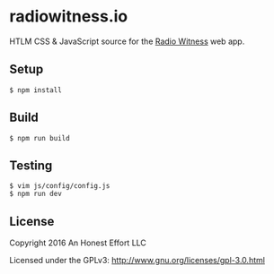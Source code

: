 # radiowitness.io

HTLM CSS & JavaScript source for the [Radio Witness](https://radiowitness.io) web app.

## Setup
```
$ npm install
```

## Build
```
$ npm run build 
```

## Testing
```
$ vim js/config/config.js
$ npm run dev
```

## License

Copyright 2016 An Honest Effort LLC

Licensed under the GPLv3: http://www.gnu.org/licenses/gpl-3.0.html
